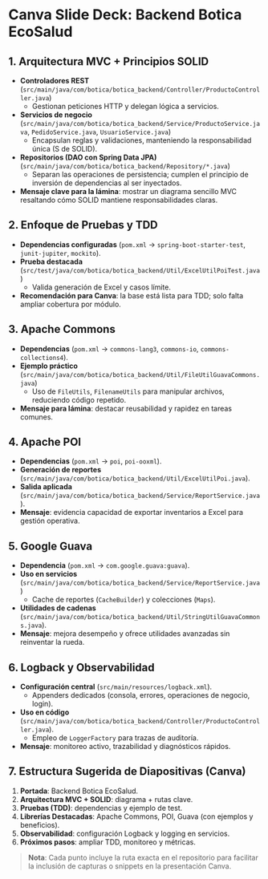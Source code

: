 # Canva Slide Deck: Backend Botica EcoSalud

## 1. Arquitectura MVC + Principios SOLID
- **Controladores REST** (`src/main/java/com/botica/botica_backend/Controller/ProductoController.java`)
  - Gestionan peticiones HTTP y delegan lógica a servicios.
- **Servicios de negocio** (`src/main/java/com/botica/botica_backend/Service/ProductoService.java`, `PedidoService.java`, `UsuarioService.java`)
  - Encapsulan reglas y validaciones, manteniendo la responsabilidad única (S de SOLID).
- **Repositorios (DAO con Spring Data JPA)** (`src/main/java/com/botica/botica_backend/Repository/*.java`)
  - Separan las operaciones de persistencia; cumplen el principio de inversión de dependencias al ser inyectados.
- **Mensaje clave para la lámina**: mostrar un diagrama sencillo MVC resaltando cómo SOLID mantiene responsabilidades claras.

## 2. Enfoque de Pruebas y TDD
- **Dependencias configuradas** (`pom.xml` → `spring-boot-starter-test`, `junit-jupiter`, `mockito`).
- **Prueba destacada** (`src/test/java/com/botica/botica_backend/Util/ExcelUtilPoiTest.java`)
  - Valida generación de Excel y casos límite.
- **Recomendación para Canva**: la base está lista para TDD; solo falta ampliar cobertura por módulo.

## 3. Apache Commons
- **Dependencias** (`pom.xml` → `commons-lang3`, `commons-io`, `commons-collections4`).
- **Ejemplo práctico** (`src/main/java/com/botica/botica_backend/Util/FileUtilGuavaCommons.java`)
  - Uso de `FileUtils`, `FilenameUtils` para manipular archivos, reduciendo código repetido.
- **Mensaje para lámina**: destacar reusabilidad y rapidez en tareas comunes.

## 4. Apache POI
- **Dependencias** (`pom.xml` → `poi`, `poi-ooxml`).
- **Generación de reportes** (`src/main/java/com/botica/botica_backend/Util/ExcelUtilPoi.java`).
- **Salida aplicada** (`src/main/java/com/botica/botica_backend/Service/ReportService.java`).
- **Mensaje**: evidencia capacidad de exportar inventarios a Excel para gestión operativa.

## 5. Google Guava
- **Dependencia** (`pom.xml` → `com.google.guava:guava`).
- **Uso en servicios** (`src/main/java/com/botica/botica_backend/Service/ReportService.java`)
  - Cache de reportes (`CacheBuilder`) y colecciones (`Maps`).
- **Utilidades de cadenas** (`src/main/java/com/botica/botica_backend/Util/StringUtilGuavaCommons.java`).
- **Mensaje**: mejora desempeño y ofrece utilidades avanzadas sin reinventar la rueda.

## 6. Logback y Observabilidad
- **Configuración central** (`src/main/resources/logback.xml`).
  - Appenders dedicados (consola, errores, operaciones de negocio, login).
- **Uso en código** (`src/main/java/com/botica/botica_backend/Controller/ProductoController.java`).
  - Empleo de `LoggerFactory` para trazas de auditoría.
- **Mensaje**: monitoreo activo, trazabilidad y diagnósticos rápidos.

## 7. Estructura Sugerida de Diapositivas (Canva)
1. **Portada**: Backend Botica EcoSalud.
2. **Arquitectura MVC + SOLID**: diagrama + rutas clave.
3. **Pruebas (TDD)**: dependencias y ejemplo de test.
4. **Librerías Destacadas**: Apache Commons, POI, Guava (con ejemplos y beneficios).
5. **Observabilidad**: configuración Logback y logging en servicios.
6. **Próximos pasos**: ampliar TDD, monitoreo y métricas.

> **Nota**: Cada punto incluye la ruta exacta en el repositorio para facilitar la inclusión de capturas o snippets en la presentación Canva.
